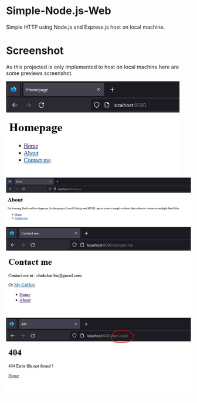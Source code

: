 # Simple-Node.js-Web
Simple HTTP using Node.js and Express.js host on local machine.

# Screenshot
As this projected is only implemented to host on local machine here are some previews screenshot.

![Alt text](https://github.com/Chokchai213/Simple-Node.js-Web/blob/main/screenshot/home.JPG "Home")
![Alt text](https://github.com/Chokchai213/Simple-Node.js-Web/blob/main/screenshot/about.JPG "About")
![Alt text](https://github.com/Chokchai213/Simple-Node.js-Web/blob/main/screenshot/contact.JPG "Contact")
![Alt text](https://github.com/Chokchai213/Simple-Node.js-Web/blob/main/screenshot/404.JPG "404")
